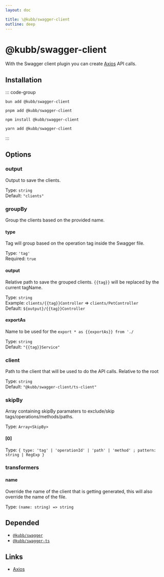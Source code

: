 ```yaml
---
layout: doc

title: \@kubb/swagger-client
outline: deep
---
```

# @kubb/swagger-client

With the Swagger client plugin you can create [Axios](https://axios-http.com/docs/intro) API calls.

## Installation

::: code-group

```shell [bun <img src="/feature/bun.svg"/>] 
bun add @kubb/swagger-client
```

```shell [pnpm <img src="/feature/pnpm.svg"/>] 
pnpm add @kubb/swagger-client
```

```shell [npm <img src="/feature/npm.svg"/>] 
npm install @kubb/swagger-client
```

```shell [yarn <img src="/feature/yarn.svg"/>] 
yarn add @kubb/swagger-client
```

:::


## Options


### output
Output to save the clients.

Type: `string` <br/>
Default: `"clients"`

### groupBy
Group the clients based on the provided name.

#### type
Tag will group based on the operation tag inside the Swagger file.

Type: `'tag'` <br/>
Required: `true`

#### output
Relative path to save the grouped clients.
`{{tag}}` will be replaced by the current tagName.

Type: `string` <br/>
Example: `clients/{{tag}}Controller` => `clients/PetController` <br/>
Default: `${output}/{{tag}}Controller`

#### exportAs
Name to be used for the `export * as {{exportAs}} from './`

Type: `string` <br/>
Default: `"{{tag}}Service"`

### client
Path to the client that will be used to do the API calls.
Relative to the root

Type: `string` <br/>
Default: `"@kubb/swagger-client/ts-client"`

### skipBy
Array containing skipBy paramaters to exclude/skip tags/operations/methods/paths.

Type: `Array<SkipBy>` <br/>

#### [0]
Type: `{ type: 'tag' | 'operationId' | 'path' | 'method' ; pattern: string | RegExp }` <br/>

### transformers

#### name
Override the name of the client that is getting generated, this will also override the name of the file.

Type: `(name: string) => string` <br/>


## Depended

- [`@kubb/swagger`](/plugins/swagger)
- [`@kubb/swagger-ts`](/plugins/swagger-ts)

## Links

- [Axios](https://axios-http.com/docs/intro)